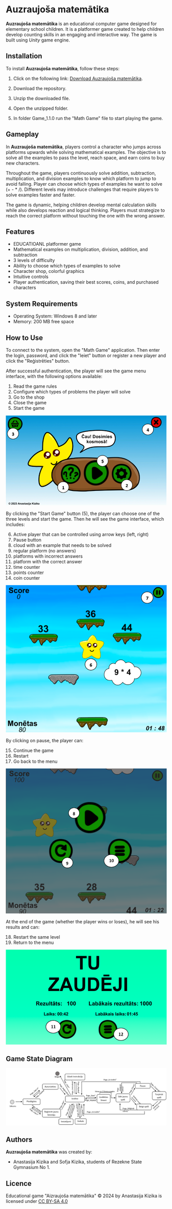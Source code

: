 # Auzraujoša matemātika

**Auzraujoša matemātika** is an educational computer game designed for elementary school children. It is a platformer game created to help children develop counting skills in an engaging and interactive way. The game is built using *Unity* game engine.

## Installation

To install **Auzraujoša matemātika**, follow these steps:

1. Click on the following link: [Download Auzraujoša matemātika](https://failiem.lv/f/2vu69qjnga).

2. Download the repository.

3. Unzip the downloaded file.

4. Open the unzipped folder.

5. In folder Game_1.1.0 run the "Math Game" file to start playing the game.

## Gameplay

In **Auzraujoša matemātika**, players control a character who jumps across platforms upwards while solving mathematical examples. The objective is to solve all the examples to pass the level, reach space, and earn coins to buy new characters.

Throughout the game, players continuously solve addition, subtraction, multiplication, and division examples to know which platform to jump to avoid falling. Player can choose which types of examples he want to solve (+ - * /). Different levels may introduce challenges that require players to solve examples faster and faster.

The game is dynamic, helping children develop mental calculation skills while also develops reaction and logical thinking. Players must strategize to reach the correct platform without touching the one with the wrong answer.

## Features

- EDUCATIOANL platformer game
- Mathematical examples on multiplication, division, addition, and subtraction
- 3 levels of difficulty
- Ability to choose which types of examples to solve
- Character shop, colorful graphics
- Intuitive controls
- Player authentication, saving their best scores, coins, and purchased characters

## System Requirements

- Operating System: Windows 8 and later
- Memory: 200 MB free space

## How to Use

To connect to the system, open the "Math Game" application. Then enter the login, password, and click the "Ieiet" button or register a new player and click the "Reģistrēties" button.

After successful authentication, the player will see the game menu interface, with the following options available:
1. Read the game rules
2. Configure which types of problems the player will solve
3. Go to the shop
4. Close the game
5. Start the game

![Menu Interface](Pictures/Menu.png)

By clicking the "Start Game" button (5), the player can choose one of the three levels and start the game. Then he will see the game interface, which includes:

6. Active player that can be controlled using arrow keys (left, right)
7. Pause button
8. cloud with an example that needs to be solved
9. regular platform (no answers)
10. platforms with incorrect answers
11. platform with the correct answer
12. time counter
13. points counter
14. coin counter

![Game Interface](Pictures/Game.png)

By clicking on pause, the player can:

15. Continue the game
16. Restart
17. Go back to the menu

![Pause Interface](Pictures/Pause.png)

At the end of the game (whether the player wins or loses), he will see his results and can:

18. Restart the same level
19. Return to the menu

![End Game Interface](Pictures/EndGame.png)

## Game State Diagram

![Game State Diagram](Pictures/Diagram.png)

## Authors

**Auzraujoša matemātika** was created by:

- Anastasija Kizika and Sofja Kizika, students of Rezekne State Gymnasium No 1.

## Licence

Educational game "Aizraujoša matemātika" © 2024 by Anastasija Kizika is licensed under [CC BY-SA 4.0](https://creativecommons.org/licenses/by-sa/4.0/?ref=chooser-v1)
